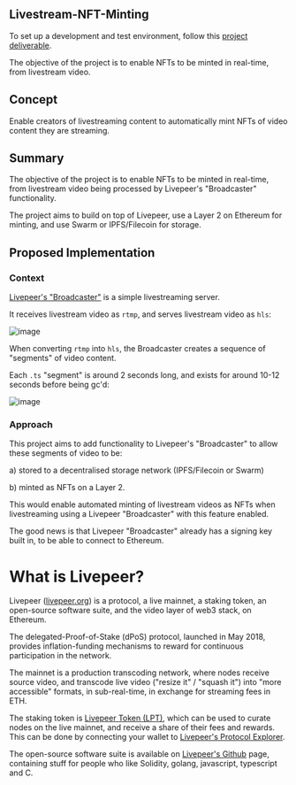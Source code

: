 ## Livestream-NFT-Minting

To set up a development and test environment, follow this [project deliverable](https://github.com/videoDAC/Livestream-NFT-Minting/blob/main/ubuntu-build-environment.md).

The objective of the project is to enable NFTs to be minted in real-time, from livestream video.

## Concept

Enable creators of livestreaming content to automatically mint NFTs of video content they are streaming.

## Summary

The objective of the project is to enable NFTs to be minted in real-time, from livestream video being processed by Livepeer's "Broadcaster" functionality.

The project aims to build on top of Livepeer, use a Layer 2 on Ethereum for minting, and use Swarm or IPFS/Filecoin for storage.

## Proposed Implementation

### Context

[Livepeer's "Broadcaster"](https://github.com/videoDAC/livepeer-broadcaster/blob/master/README.md) is a simple livestreaming server.

It receives livestream video as `rtmp`, and serves livestream video as `hls`:

![image](https://user-images.githubusercontent.com/2212651/112746920-d33e2680-8fcf-11eb-924b-e4bb648f8c77.png)

When converting `rtmp` into `hls`, the Broadcaster creates a sequence of "segments" of video content.

Each `.ts` "segment" is around 2 seconds long, and exists for around 10-12 seconds before being gc'd:

![image](https://user-images.githubusercontent.com/2212651/119944765-4d7c2e80-bfb2-11eb-8010-23da6e72ff47.png)

### Approach

This project aims to add functionality to Livepeer's "Broadcaster" to allow these segments of video to be:

a) stored to a decentralised storage network (IPFS/Filecoin or Swarm)

b) minted as NFTs on a Layer 2.

This would enable automated minting of livestream videos as NFTs when livestreaming using a Livepeer "Broadcaster" with this feature enabled.

The good news is that Livepeer "Broadcaster" already has a signing key built in, to be able to connect to Ethereum.

# What is Livepeer?

Livepeer ([livepeer.org](https://livepeer.org)) is a protocol, a live mainnet, a staking token, an open-source software suite, and the video layer of web3 stack, on Ethereum.

The delegated-Proof-of-Stake (dPoS) protocol, launched in May 2018, provides inflation-funding mechanisms to reward for continuous participation in the network.

The mainnet is a production transcoding network, where nodes receive source video, and transcode live video ("resize it" / "squash it") into "more accessible" formats, in sub-real-time, in exchange for streaming fees in ETH.

The staking token is [Livepeer Token (LPT)](https://etherscan.io/token/0x58b6a8a3302369daec383334672404ee733ab239), which can be used to curate nodes on the live mainnet, and receive a share of their fees and rewards. This can be done by connecting your wallet to [Livepeer's Protocol Explorer](https://explorer.livepeer.org).

The open-source software suite is available on [Livepeer's Github](https://github.com/livepeer) page, containing stuff for people who like Solidity, golang, javascript, typescript and C.
